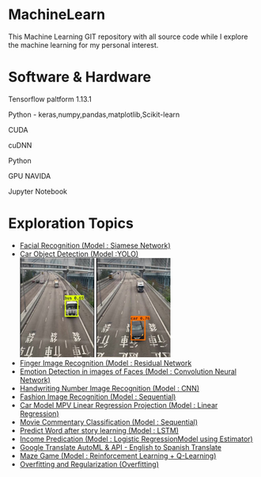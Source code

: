 # MachineLearn

This Machine Learning GIT repository with all source code while I explore the machine learning for my personal interest.

Software & Hardware
===================
Tensorflow paltform 1.13.1

Python - keras,numpy,pandas,matplotlib,Scikit-learn

CUDA

cuDNN

Python 

GPU NAVIDA

Jupyter Notebook

Exploration Topics
==================
* <a href="https://github.com/littlefish123/MachineLearn/blob/master/deep%20learning/convolution%20neural%20network/week4/face%20recognition/Face_Recognition_v3a.ipynb">Facial Recognition (Model : Siamese Network)</a><br>
* <a href="https://github.com/littlefish123/MachineLearn/blob/master/deep%20learning/convolution%20neural%20network/week3/Autonomous_driving_application_Car_detection_v3a.ipynb">Car Object Detection (Model :YOLO)</a>
  <br><img src="https://github.com/littlefish123/MachineLearn/blob/master/deep%20learning/logo/card1.JPG" alt="Car Detection Output" width="150" height="200">
  <img src="https://github.com/littlefish123/MachineLearn/blob/master/deep%20learning/logo/card2.JPG" alt="Car Detection Output" width="150" height="200"> 
  <br>
* <a href="https://github.com/littlefish123/MachineLearn/blob/master/deep%20learning/convolution%20neural%20network/week2/Convolution_model_Application_v1a.ipynb">Finger Image Recognition (Model : Residual Network</a><br>
* <a href="https://github.com/littlefish123/MachineLearn/blob/master/deep%20learning/convolution%20neural%20network/week2/Keras_Tutorial_v2a%20(smile%20recognition).ipynb">Emotion Detection in images of Faces (Model : Convolution Neural Network)</a><br>
* <a href="https://github.com/littlefish123/MachineLearn/tree/master/CNNHandWrite">Handwriting Number Image Recognition (Model : CNN)</a><br>
* <a href="https://github.com/littlefish123/MachineLearn/tree/master/ImageRecogition">Fashion Image Recognition (Model : Sequential)</a><br>
* <a href="https://github.com/littlefish123/MachineLearn/tree/master/Regression">Car Model MPV Linear Regression Projection (Model : Linear Regression)</a><br>
* <a href="https://github.com/littlefish123/MachineLearn/tree/master/MovieCommentClassification">Movie Commentary Classification (Model : Sequential)</a><br>
* <a href="https://github.com/littlefish123/MachineLearn/tree/master/LSTMPredictWord">Predict Word after story learning (Model : LSTM)</a><br>
* <a href="https://github.com/littlefish123/MachineLearn/tree/master/LinearEstimator">Income Predication (Model : Logistic RegressionModel using Estimator)</a><br>
* <a href="https://github.com/littlefish123/MachineLearn/tree/master/GoogeTranslate">Google Translate AutoML & API - English to Spanish Translate</a><br>
* <a href="https://github.com/littlefish123/MachineLearn/tree/master/ReinforceMaze">Maze Game (Model : Reinforcement Learning + Q-Learning)</a><br>
* <a href="https://github.com/littlefish123/MachineLearn/tree/master/Overfitting">Overfitting and Regularization (Overfitting)</a><br>
